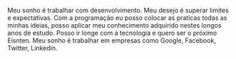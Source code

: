 Meu sonho é trabalhar com desenvolvimento. Meu desejo é superar limites e expectativas.
Com a programação eu posso colocar as praticas todas as minhas ideias, posso aplicar meu conhecimento adquirido nestes longos anos de estudo.
Posso ir longe com a tecnologia e quero ser o próximo Eisnten.
Meu sonho é trabalhar em empresas como Google, Facebook, Twitter, Linkedin.
